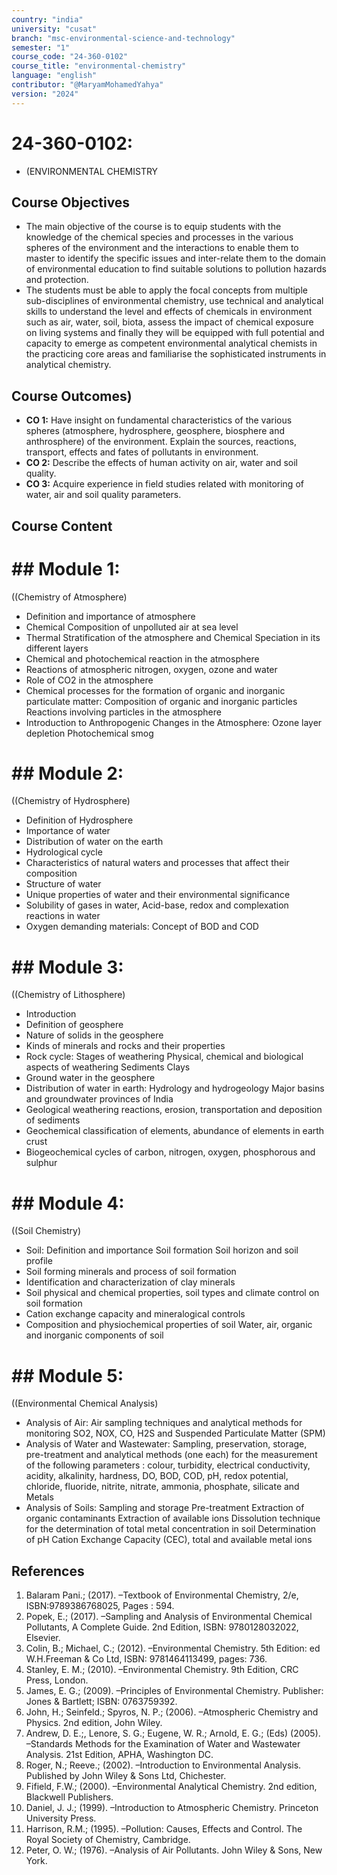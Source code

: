 ```yaml
---
country: "india"
university: "cusat"
branch: "msc-environmental-science-and-technology"
semester: "1"
course_code: "24-360-0102"
course_title: "environmental-chemistry"
language: "english"
contributor: "@MaryamMohamedYahya"
version: "2024"
---
```


# 24-360-0102: 
  - (ENVIRONMENTAL CHEMISTRY

## Course Objectives

* The main objective of the course is to equip students with the knowledge of the chemical species and processes in the various spheres of the environment and the interactions to enable them to master to identify the specific issues and inter-relate them to the domain of environmental education to find suitable solutions to pollution hazards and protection.
* The students must be able to apply the focal concepts from multiple sub-disciplines of environmental chemistry, use technical and analytical skills to understand the level and effects of chemicals in environment such as air, water, soil, biota, assess the impact of chemical exposure on living systems and finally they will be equipped with full potential and capacity to emerge as competent environmental analytical chemists in the practicing core areas and familiarise the sophisticated instruments in analytical chemistry.

## Course Outcomes)
* **CO 1:** Have insight on fundamental characteristics of the various spheres (atmosphere, hydrosphere, geosphere, biosphere and anthrosphere) of the environment. Explain the sources, reactions, transport, effects and fates of pollutants in environment.
* **CO 2:** Describe the effects of human activity on air, water and soil quality.
* **CO 3:** Acquire experience in field studies related with monitoring of water, air and soil quality parameters.

## Course Content
# ## Module 1:
  ((Chemistry of Atmosphere)
* Definition and importance of atmosphere
* Chemical Composition of unpolluted air at sea level
* Thermal Stratification of the atmosphere and Chemical Speciation in its different layers
* Chemical and photochemical reaction in the atmosphere
* Reactions of atmospheric nitrogen, oxygen, ozone and water
* Role of CO2 in the atmosphere
* Chemical processes for the formation of organic and inorganic particulate matter:
  Composition of organic and inorganic particles
  Reactions involving particles in the atmosphere
* Introduction to Anthropogenic Changes in the Atmosphere:
  Ozone layer depletion
  Photochemical smog

# ## Module 2:
  ((Chemistry of Hydrosphere)
* Definition of Hydrosphere
* Importance of water
* Distribution of water on the earth
* Hydrological cycle
* Characteristics of natural waters and processes that affect their composition
* Structure of water
* Unique properties of water and their environmental significance
* Solubility of gases in water, Acid-base, redox and complexation reactions in water
* Oxygen demanding materials:
  Concept of BOD and COD

# ## Module 3:
  ((Chemistry of Lithosphere)
* Introduction
* Definition of geosphere
* Nature of solids in the geosphere
* Kinds of minerals and rocks and their properties
* Rock cycle:
  Stages of weathering
  Physical, chemical and biological aspects of weathering
  Sediments
  Clays
* Ground water in the geosphere
* Distribution of water in earth:
  Hydrology and hydrogeology
  Major basins and groundwater provinces of India
* Geological weathering reactions, erosion, transportation and deposition of sediments
* Geochemical classification of elements, abundance of elements in earth crust
* Biogeochemical cycles of carbon, nitrogen, oxygen, phosphorous and sulphur

# ## Module 4:
  ((Soil Chemistry)
* Soil:
  Definition and importance
  Soil formation
  Soil horizon and soil profile
* Soil forming minerals and process of soil formation
* Identification and characterization of clay minerals
* Soil physical and chemical properties, soil types and climate control on soil formation
* Cation exchange capacity and mineralogical controls
* Composition and physiochemical properties of soil
  Water, air, organic and inorganic components of soil

# ## Module 5:
  ((Environmental Chemical Analysis)
* Analysis of Air:
  Air sampling techniques and analytical methods for monitoring SO2, NOX, CO, H2S and Suspended Particulate Matter (SPM)
* Analysis of Water and Wastewater:
  Sampling, preservation, storage, pre-treatment and analytical methods (one each) for the measurement of the following parameters : colour, turbidity, electrical conductivity, acidity, alkalinity, hardness, DO, BOD, COD, pH, redox potential, chloride, fluoride, nitrite, nitrate, ammonia, phosphate, silicate and Metals
* Analysis of Soils:
  Sampling and storage
  Pre-treatment
  Extraction of organic contaminants
  Extraction of available ions
  Dissolution technique for the determination of total metal concentration in soil
  Determination of pH
  Cation Exchange Capacity (CEC), total and available metal ions

## References

1. Balaram Pani.; (2017). –Textbook of Environmental Chemistry, 2/e, ISBN:9789386768025, Pages : 594.
2. Popek, E.; (2017). –Sampling and Analysis of Environmental Chemical Pollutants, A Complete Guide.
2nd Edition, ISBN: 9780128032022, Elsevier.
3. Colin, B.; Michael, C.; (2012). –Environmental Chemistry. 5th Edition: ed W.H.Freeman & Co Ltd,
ISBN: 9781464113499, pages: 736.
4. Stanley, E. M.; (2010). –Environmental Chemistry. 9th Edition, CRC Press, London.
5. James, E. G.; (2009). –Principles of Environmental Chemistry. Publisher: Jones & Bartlett; ISBN: 0763759392.
6. John, H.; Seinfeld.; Spyros, N. P.; (2006). –Atmospheric Chemistry and Physics. 2nd edition, John Wiley.
7. Andrew, D. E.;, Lenore, S. G.; Eugene, W. R.; Arnold, E. G.; (Eds) (2005). –Standards Methods for the Examination of Water and Wastewater Analysis. 21st Edition, APHA, Washington DC.
8. Roger, N.; Reeve.; (2002). –Introduction to Environmental Analysis. Published by John Wiley & Sons Ltd, Chichester.
9. Fifield, F.W.; (2000). –Environmental Analytical Chemistry. 2nd edition, Blackwell Publishers.
10. Daniel, J. J.; (1999). –Introduction to Atmospheric Chemistry. Princeton University Press.
11. Harrison, R.M.; (1995). –Pollution: Causes, Effects and Control. The Royal Society of Chemistry, Cambridge.
12. Peter, O. W.; (1976). –Analysis of Air Pollutants. John Wiley & Sons, New York.
